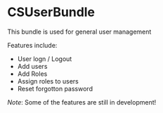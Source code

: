 CSUserBundle
============

This bundle is used for general user management

Features include: 

* User logn / Logout
* Add users
* Add Roles
* Assign roles to users
* Reset forgotton password

*Note*: Some of the features are still in development!